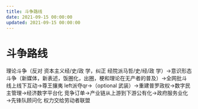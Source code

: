 ```yaml
---
title: 斗争路线
date: 2021-09-15 00:00:00
updated: 2021-09-15 00:00:00
---
```


# 斗争路线

理论斗争（反对 资本主义经/史/政 学，纠正 经院派马哲/史/经/政 学）→意识形态斗争（新媒体，新表述，饭圈化，出圈，梗和理论在无产者的普及）→全网批斗 线上线下互动→尊王攘夷 left派夺qr→（optional 武装）→重建普罗政权→数字民主管理→经济数字平台化 竞争订单→产业链从上游到下游公有化→政府服务业化→先锋队顾问化 权力交给劳动者联盟
